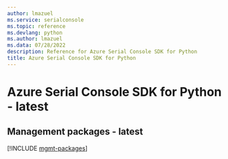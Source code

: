 ```yaml
---
author: lmazuel
ms.service: serialconsole
ms.topic: reference
ms.devlang: python
ms.author: lmazuel
ms.data: 07/28/2022
description: Reference for Azure Serial Console SDK for Python
title: Azure Serial Console SDK for Python
---
```

# Azure Serial Console SDK for Python - latest

## Management packages - latest
[!INCLUDE [mgmt-packages](serial-console-mgmt-index.md)]